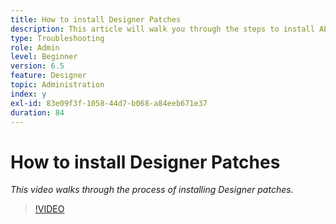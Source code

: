 ```yaml
---
title: How to install Designer Patches
description: This article will walk you through the steps to install AEM Forms Designer patches
type: Troubleshooting
role: Admin
level: Beginner
version: 6.5
feature: Designer
topic: Administration
index: y
exl-id: 83e09f3f-1058-44d7-b068-a84eeb671e37
duration: 84
---
```

# How to install Designer Patches

*This video walks through the process of installing Designer patches.*

>[!VIDEO](https://video.tv.adobe.com/v/335504?quality=12&learn=on)
